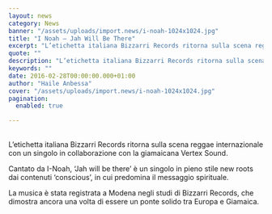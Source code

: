 ```yaml
---
layout: news
category: News
banner: "/assets/uploads/import.news/i-noah-1024x1024.jpg"
title: "I Noah – Jah Will Be There"
excerpt: "L’etichetta italiana Bizzarri Records ritorna sulla scena reggae internazionale con un singolo in collaborazione con la giamaicana Vertex Sound. Cantato da I-Noah, ‘Jah will be there’ è un singolo in pieno stile new roots dai contenuti ‘conscious’, in cui predomina il messaggio spirituale. La musica è stata registrata a Modena negli studi di Bizzarri Records, [&hellip"
quote: ""
description: "L’etichetta italiana Bizzarri Records ritorna sulla scena reggae internazionale con un singolo in collaborazione con la giamaicana Vertex Sound. Cantato da I-Noah, ‘Jah will be there’ è un singolo in pieno stile new roots dai contenuti ‘conscious’, in cui predomina il messaggio spirituale. La musica è stata registrata a Modena negli studi di Bizzarri Records, [&hellip"
keywords: ""
date: 2016-02-28T00:00:00.000+01:00
author: "Haile Anbessa"
cover: "/assets/uploads/import.news/i-noah-1024x1024.jpg"
pagination:
  enabled: true

---
```


[](https://hotmc.com/wp-content/uploads/2016/02/i-noah.jpg)  
L’etichetta italiana Bizzarri Records ritorna sulla scena reggae internazionale con un singolo in collaborazione con la giamaicana Vertex Sound.

Cantato da I-Noah, ‘Jah will be there’ è un singolo in pieno stile new roots dai contenuti ‘conscious’, in cui predomina il messaggio spirituale.

La musica è stata registrata a Modena negli studi di Bizzarri Records, che dimostra ancora una volta di essere un ponte solido tra Europa e Giamaica.